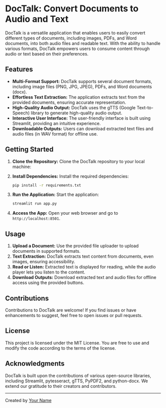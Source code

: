 # DocTalk: Convert Documents to Audio and Text


DocTalk is a versatile application that enables users to easily convert different types of documents, including images, PDFs, and Word documents, into both audio files and readable text. With the ability to handle various formats, DocTalk empowers users to consume content through audio or text based on their preferences.

## Features

- **Multi-Format Support:** DocTalk supports several document formats, including image files (PNG, JPG, JPEG), PDFs, and Word documents (docx).
- **Effortless Text Extraction:** The application extracts text from the provided documents, ensuring accurate representation.
- **High-Quality Audio Output:** DocTalk uses the gTTS (Google Text-to-Speech) library to generate high-quality audio output.
- **Interactive User Interface:** The user-friendly interface is built using Streamlit, providing an intuitive experience.
- **Downloadable Outputs:** Users can download extracted text files and audio files (in WAV format) for offline use.

## Getting Started

1. **Clone the Repository:** Clone the DocTalk repository to your local machine:


2. **Install Dependencies:** Install the required dependencies:

    ```bash
    pip install -r requirements.txt
    ```

3. **Run the Application:** Start the application:

    ```bash
    streamlit run app.py
    ```

4. **Access the App:** Open your web browser and go to `http://localhost:8501`.

## Usage

1. **Upload a Document:** Use the provided file uploader to upload documents in supported formats.
2. **Text Extraction:** DocTalk extracts text content from documents, even images, ensuring accessibility.
3. **Read or Listen:** Extracted text is displayed for reading, while the audio player lets you listen to the content.
4. **Download Outputs:** Download extracted text and audio files for offline access using the provided buttons.

## Contributions

Contributions to DocTalk are welcome! If you find issues or have enhancements to suggest, feel free to open issues or pull requests.

## License

This project is licensed under the MIT License. You are free to use and modify the code according to the terms of the license.

## Acknowledgments

DocTalk is built upon the contributions of various open-source libraries, including Streamlit, pytesseract, gTTS, PyPDF2, and python-docx. We extend our gratitude to their creators and contributors.

---

Created by [Your Name](https://github.com/your-username)
